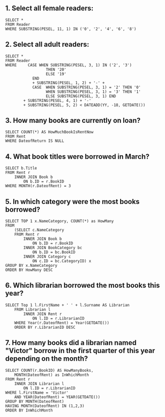 ## 1. Select all female readers: 

```
SELECT *
FROM Reader
WHERE SUBSTRING(PESEL, 11, 1) IN ('0', '2', '4', '6', '8')
```

## 2. Select all adult readers:

```
SELECT *
FROM Reader
WHERE	  CASE WHEN SUBSTRING(PESEL, 3, 1) IN ('2', '3')
		          THEN '20'
		          ELSE '19'
		    END
		    + SUBSTRING(PESEL, 1, 2) + '-' + 
		    CASE  WHEN SUBSTRING(PESEL, 3, 1) = '2' THEN '0'
		          WHEN SUBSTRING(PESEL, 3, 1) = '3' THEN '1'
		          ELSE SUBSTRING(PESEL, 3, 1) END
        + SUBSTRING(PESEL, 4, 1) + '-'
        + SUBSTRING(PESEL, 5, 2) < DATEADD(YY, -18, GETDATE())
```

## 3. How many books are currently on loan?

```
SELECT COUNT(*) AS HowMuchBookIsRentNow
FROM Rent
WHERE DateofReturn IS NULL
```

## 4. What book titles were borrowed in March?

```
SELECT b.Title
FROM Rent r
	INNER JOIN Book b
		ON b.ID = r.BookID
WHERE MONTH(r.DateofRent) = 3
```

## 5. In which category were the most books borrowed?

```
SELECT TOP 1 x.NameCategory, COUNT(*) as HowMany
FROM
	(SELECT c.NameCategory
	FROM Rent r
		INNER JOIN Book b
			ON b.ID = r.BookID
		INNER JOIN BookCategory bc
			ON b.ID = bc.BookID
		INNER JOIN Category c
			ON c.ID = bc.CategoryID) x
GROUP BY x.NameCategory
ORDER BY HowMany DESC
```

## 6. Which librarian borrowed the most books this year?

```
SELECT Top 1 l.FirstName + ' ' + l.Surname AS Librarian
	FROM Librarian l
		INNER JOIN Rent r
			ON l.ID = r.LibrarianID
	WHERE Year(r.DateofRent) = Year(GETDATE())
	ORDER BY r.LibrarianID DESC
```

## 7. How many books did a librarian named "Victor" borrow in the first quarter of this year depending on the month?  

```
SELECT COUNT(r.BookID) AS HowManyBooks,
	MONTH(DateofRent) as InWhichMonth
FROM Rent r
	INNER JOIN Librarian l
		ON l.ID = r.LibrarianID
WHERE l.FirstName = 'Victor'
	AND YEAR(DateofRent) = YEAR(GETDATE())
GROUP BY MONTH(DateofRent)
HAVING MONTH(DateofRent) IN (1,2,3)
ORDER BY InWhichMonth
```
